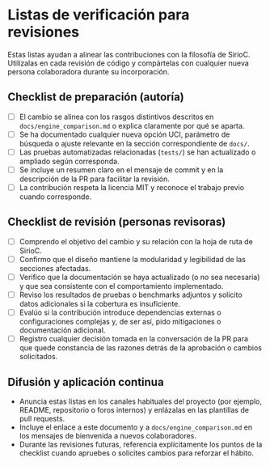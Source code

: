 # Listas de verificación para revisiones

Estas listas ayudan a alinear las contribuciones con la filosofía de SirioC.
Utilízalas en cada revisión de código y compártelas con cualquier nueva persona
colaboradora durante su incorporación.

## Checklist de preparación (autoría)

- [ ] El cambio se alinea con los rasgos distintivos descritos en
      `docs/engine_comparison.md` o explica claramente por qué se aparta.
- [ ] Se ha documentado cualquier nueva opción UCI, parámetro de búsqueda o ajuste
      relevante en la sección correspondiente de `docs/`.
- [ ] Las pruebas automatizadas relacionadas (`tests/`) se han actualizado o
      ampliado según corresponda.
- [ ] Se incluye un resumen claro en el mensaje de commit y en la descripción de la
      PR para facilitar la revisión.
- [ ] La contribución respeta la licencia MIT y reconoce el trabajo previo cuando
      corresponde.

## Checklist de revisión (personas revisoras)

- [ ] Comprendo el objetivo del cambio y su relación con la hoja de ruta de SirioC.
- [ ] Confirmo que el diseño mantiene la modularidad y legibilidad de las
      secciones afectadas.
- [ ] Verifico que la documentación se haya actualizado (o no sea necesaria) y que
      sea consistente con el comportamiento implementado.
- [ ] Reviso los resultados de pruebas o benchmarks adjuntos y solicito datos
      adicionales si la cobertura es insuficiente.
- [ ] Evalúo si la contribución introduce dependencias externas o configuraciones
      complejas y, de ser así, pido mitigaciones o documentación adicional.
- [ ] Registro cualquier decisión tomada en la conversación de la PR para que quede
      constancia de las razones detrás de la aprobación o cambios solicitados.

## Difusión y aplicación continua

- Anuncia estas listas en los canales habituales del proyecto (por ejemplo,
  README, repositorio o foros internos) y enlázalas en las plantillas de pull
  requests.
- Incluye el enlace a este documento y a `docs/engine_comparison.md` en los
  mensajes de bienvenida a nuevos colaboradores.
- Durante las revisiones futuras, referencia explícitamente los puntos de la
  checklist cuando apruebes o solicites cambios para reforzar el hábito.
